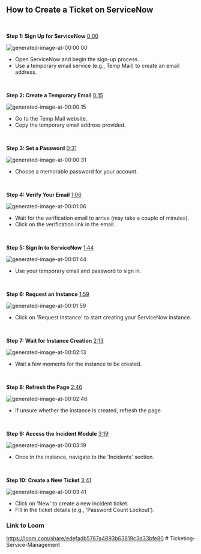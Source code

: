 ## How to Create a Ticket on ServiceNow

 

**Step 1: Sign Up for ServiceNow** [0:00](https://loom.com/share/edefadb5767a4893b63819c3d33bfe80?t=0)

![generated-image-at-00:00:00](https://loom.com/i/d940ff65ec9e4f5081ef63eb041577b3?workflows_screenshot=true)

- Open ServiceNow and begin the sign-up process.
- Use a temporary email service (e.g., Temp Mail) to create an email address.

 

**Step 2: Create a Temporary Email** [0:15](https://loom.com/share/edefadb5767a4893b63819c3d33bfe80?t=15)

![generated-image-at-00:00:15](https://loom.com/i/65c147713d8a4cab8aa57d4520db9e05?workflows_screenshot=true)

- Go to the Temp Mail website.
- Copy the temporary email address provided.

 

**Step 3: Set a Password** [0:31](https://loom.com/share/edefadb5767a4893b63819c3d33bfe80?t=31)

![generated-image-at-00:00:31](https://loom.com/i/cef23978647b4b16b405a0e849fd4bd1?workflows_screenshot=true)

- Choose a memorable password for your account.

 

**Step 4: Verify Your Email** [1:06](https://loom.com/share/edefadb5767a4893b63819c3d33bfe80?t=66)

![generated-image-at-00:01:06](https://loom.com/i/65d42ce6548d4ead97d8f8625b0c460a?workflows_screenshot=true)

- Wait for the verification email to arrive (may take a couple of minutes).
- Click on the verification link in the email.

 

**Step 5: Sign In to ServiceNow** [1:44](https://loom.com/share/edefadb5767a4893b63819c3d33bfe80?t=104)

![generated-image-at-00:01:44](https://loom.com/i/ca9597b8ec584eb7ab0d8b4eb1549191?workflows_screenshot=true)

- Use your temporary email and password to sign in.

 

**Step 6: Request an Instance** [1:59](https://loom.com/share/edefadb5767a4893b63819c3d33bfe80?t=119)

![generated-image-at-00:01:59](https://loom.com/i/081be17d64d14d8e8ccf14add1bb72f1?workflows_screenshot=true)

- Click on 'Request Instance' to start creating your ServiceNow instance.

 

**Step 7: Wait for Instance Creation** [2:13](https://loom.com/share/edefadb5767a4893b63819c3d33bfe80?t=133)

![generated-image-at-00:02:13](https://loom.com/i/30d56d8d49874ecfa9dab08d2e9b69b8?workflows_screenshot=true)

- Wait a few moments for the instance to be created.

 

**Step 8: Refresh the Page** [2:46](https://loom.com/share/edefadb5767a4893b63819c3d33bfe80?t=166)

![generated-image-at-00:02:46](https://loom.com/i/2e88e94eeb574ee4914c0954453a2897?workflows_screenshot=true)

- If unsure whether the instance is created, refresh the page.

 

**Step 9: Access the Incident Module** [3:19](https://loom.com/share/edefadb5767a4893b63819c3d33bfe80?t=199)

![generated-image-at-00:03:19](https://loom.com/i/4cfdb64c6c6d4d39a7857f315da1e31a?workflows_screenshot=true)

- Once in the instance, navigate to the 'Incidents' section.

 

**Step 10: Create a New Ticket** [3:41](https://loom.com/share/edefadb5767a4893b63819c3d33bfe80?t=221)

![generated-image-at-00:03:41](https://loom.com/i/e85418a2b1c44ca98f9f476ff3a20580?workflows_screenshot=true)

- Click on 'New' to create a new incident ticket.
- Fill in the ticket details (e.g., 'Password Count Lockout').

### Link to Loom

<https://loom.com/share/edefadb5767a4893b63819c3d33bfe80> # Ticketing-Service-Management
